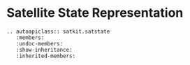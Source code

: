 # Satellite State Representation

```{eval-rst}
.. autoapiclass:: satkit.satstate
   :members:
   :undoc-members:
   :show-inheritance:
   :inherited-members:
```